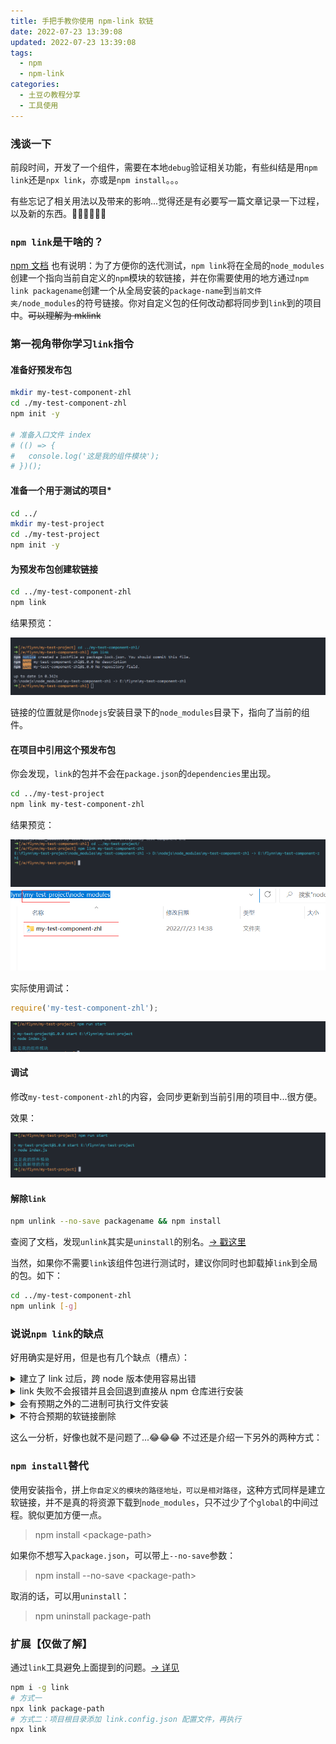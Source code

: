 ```yaml
---
title: 手把手教你使用 npm-link 软链
date: 2022-07-23 13:39:08
updated: 2022-07-23 13:39:08
tags:
  - npm
  - npm-link
categories:
  - 土豆の教程分享
  - 工具使用
---
```


### 浅谈一下

前段时间，开发了一个组件，需要在本地`debug`验证相关功能，有些纠结是用`npm link`还是`npx link`，亦或是`npm install`。。。

有些忘记了相关用法以及带来的影响...觉得还是有必要写一篇文章记录一下过程，以及新的东西。😮‍💨😮‍💨😮‍💨

### `npm link`是干啥的？

[npm 文档](https://docs.npmjs.com/cli/v7/commands/npm-link) 也有说明：为了方便你的迭代测试，`npm link`将在全局的`node_modules`创建一个指向当前自定义的`npm`模块的软链接，并在你需要使用的地方通过`npm link packagename`创建一个从全局安装的`package-name`到`当前文件夹/node_modules`的符号链接。你对自定义包的任何改动都将同步到`link`到的项目中。~~可以理解为 mklink~~

<!-- more -->

### 第一视角带你学习`link`指令

#### 准备好预发布包

```bash
mkdir my-test-component-zhl
cd ./my-test-component-zhl
npm init -y

# 准备入口文件 index
# (() => {
#   console.log('这是我的组件模块');
# })();
```

#### 准备一个用于测试的项目\*

```bash
cd ../
mkdir my-test-project
cd ./my-test-project
npm init -y
```

#### 为预发布包创建软链接

```bash
cd ../my-test-component-zhl
npm link
```

结果预览：

[![npm-link-p1](/images/share/npm-link/p1.png)](/images/share/npm-link/p1.png)

链接的位置就是你`nodejs`安装目录下的`node_modules`目录下，指向了当前的组件。

#### 在项目中引用这个预发布包

你会发现，`link`的包并不会在`package.json`的`dependencies`里出现。

```bash
cd ../my-test-project
npm link my-test-component-zhl
```

结果预览：

[![npm-link-p2](/images/share/npm-link/p2.png)](/images/share/npm-link/p2.png)
[![npm-link-p3](/images/share/npm-link/p3.png)](/images/share/npm-link/p3.png)

实际使用调试：

```javascript
require('my-test-component-zhl');
```

[![npm-link-p4](/images/share/npm-link/p4.png)](/images/share/npm-link/p4.png)

#### 调试

修改`my-test-component-zhl`的内容，会同步更新到当前引用的项目中...很方便。

效果：

[![npm-link-p5](/images/share/npm-link/p5.png)](/images/share/npm-link/p5.png)

#### 解除`link`

```bash
npm unlink --no-save packagename && npm install
```

查阅了文档，发现`unlink`其实是`uninstall`的别名。[-> 戳这里](https://docs.npmjs.com/cli/v7/commands/npm-uninstall)

当然，如果你不需要`link`该组件包进行测试时，建议你同时也卸载掉`link`到全局的包。如下：

```bash
cd ../my-test-component-zhl
npm unlink [-g]
```

### 说说`npm link`的缺点

好用确实是好用，但是也有几个缺点（槽点）：

<details>
<summary>建立了 link 过后，跨 node 版本使用容易出错</summary>

其实这个在我本机上没有遇到，前面测试的时候，细心的伙伴可能也发现了，`link`的`global`地址并没有带`node`版本信息（并不是在`nvm/nodeversion/node_modules`下，意味着我换一个`node`的版本，软链接仍然是存在且有效的。😮‍💨😮‍💨😮‍💨 如何做到的？~~小伙伴可以自己验证一下是否可行~~

配置`npm`的全局安装位置：

> npm config set prefix xxx

</details>

<details>
<summary>link 失败不会报错并且会回退到直接从 npm 仓库进行安装</summary>

这个确实，如果`link`本地预发布包失败，`npm`会全局安装一个你`link 的 packagename`包，然后再建立软链接，如果`npm-registry`仓库也没有这个包，才会抛异常。💀💀💀 ~~潜在问题，不容易发现，当然你可以通过为自己模块添加私有前缀避免这一问题~~

</details>

<details>
<summary>会有预期之外的二进制可执行文件安装</summary>

`通过 npm uninstall -g packagename`可以同时卸载全局包和它的二进制执行文件。那么根据`unlink`是`uninstall`的别名，可以很容易推出另外一个等价指令：

> npm unlink \[-g\]

</details>

<details>
<summary>不符合预期的软链接删除</summary>

每一次的`npm link`，都是一次**重新建立软链接**的过程，这个过程会取消之前已经链接的包。

如果你想同时保留多个包的软链接，记得同时`link`多个：

> npm link ../packageA ../packageB

</details>

这么一分析，好像也就不是问题了...😂😂😂 不过还是介绍一下另外的两种方式：

### `npm install`替代

使用安装指令，拼上`你自定义的模块的路径地址，可以是相对路径`，这种方式同样是建立软链接，并不是真的将资源下载到`node_modules`，只不过少了个`global`的中间过程。貌似更加方便一点。

> npm install \<package-path\>

如果你不想写入`package.json`，可以带上`--no-save`参数：

> npm install --no-save \<package-path\>

取消的话，可以用`uninstall`：

> npm uninstall package-path

### 扩展【仅做了解】

通过`link`工具避免上面提到的问题。[-> 详见](https://github.com/privatenumber/link)

```bash
npm i -g link
# 方式一
npx link package-path
# 方式二：项目根目录添加 link.config.json 配置文件，再执行
npx link
```

